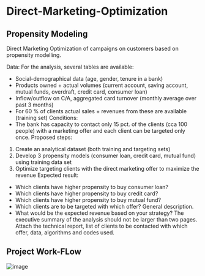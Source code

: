 # Direct-Marketing-Optimization
## Propensity Modeling

Direct Marketing Optimization of campaigns on customers based on propensity modelling.


Data: 
For the analysis, several tables are available:
- Social-demographical data (age, gender, tenure in a bank) 
- Products owned + actual volumes (current account, saving account, mutual funds, overdraft, 
credit card, consumer loan) 
- Inflow/outflow on C/A, aggregated card turnover (monthly average over past 3 months) 
- For 60 % of clients actual sales + revenues from these are available (training set) 
Conditions: 
- The bank has capacity to contact only 15 pct. of the clients (cca 100 people) with a marketing 
offer and each client can be targeted only once. 
Proposed steps: 
1. Create an analytical dataset (both training and targeting sets) 
2. Develop 3 propensity models (consumer loan, credit card, mutual fund) using training data set 
3. Optimize targeting clients with the direct marketing offer to maximize the revenue 
Expected result: 
- Which clients have higher propensity to buy consumer loan? 
- Which clients have higher propensity to buy credit card? 
- Which clients have higher propensity to buy mutual fund? 
- Which clients are to be targeted with which offer? General description. 
- What would be the expected revenue based on your strategy? 
The executive summary of the analysis should not be larger than two pages. Attach the technical 
report, list of clients to be contacted with which offer, data, algorithms and codes used.

## Project Work-FLow
![image](https://user-images.githubusercontent.com/57532016/208249823-558861a4-5f81-435c-99e1-75806f8df0b3.png)
